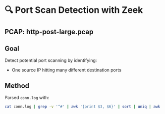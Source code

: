 # 🔍 Port Scan Detection with Zeek

## PCAP: http-post-large.pcap

## Goal
Detect potential port scanning by identifying:
- One source IP hitting many different destination ports

## Method
Parsed `conn.log` with:

```bash
cat conn.log | grep -v '^#' | awk '{print $3, $6}' | sort | uniq | awk '{count[$1]++} END {for (ip in count) print count[ip], ip}' | sort -nr | head
